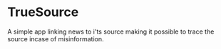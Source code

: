# TrueSource
A simple app linking news to i'ts source making it possible to trace the source incase of misinformation.

